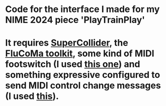# Code for the interface I made for my NIME 2024 piece 'PlayTrainPlay'

# It requires [SuperCollider](https://supercollider.github.io), the [FluCoMa toolkit](https://www.flucoma.org), some kind of MIDI footswitch (I used [this one](https://www.hotone.com/products/controlers/Ampero%20Control)) and something expressive configured to send MIDI control change messages (I used [this](https://www.thomann.co.uk/maudio_expression_pedal.htm)). 
